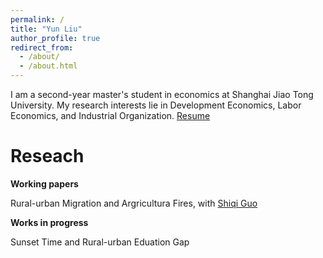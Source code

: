 ```yaml
---
permalink: /
title: "Yun Liu"
author_profile: true
redirect_from: 
  - /about/
  - /about.html
---
```


I am a second-year master's student in economics at Shanghai Jiao Tong University. My research interests lie in Development Economics, Labor Economics, and Industrial Organization. [Resume](https://liuyun2019qq.github.io/files/Yun_Liu_Resume.pdf)

Reseach
======
**Working papers**

Rural-urban Migration and Argricultura Fires, with [Shiqi Guo](https://www.acem.sjtu.edu.cn/en/faculty/guoshiqi.html)

**Works in progress**

Sunset Time and Rural-urban Eduation Gap
